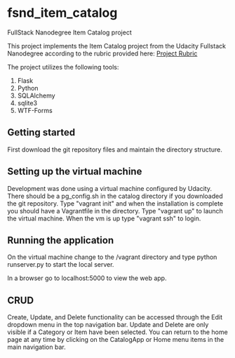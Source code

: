 # fsnd_item_catalog
FullStack Nanodegree Item Catalog project

This project implements the Item Catalog project from the Udacity Fullstack
Nanodegree according to the rubric provided here: [Project Rubric](https://review.udacity.com/#!/rubrics/5/view)

The project utilizes the following tools:

1. Flask
2. Python
3. SQLAlchemy
4. sqlite3
5. WTF-Forms

## Getting started
First download the git repository files and maintain the directory structure.

## Setting up the virtual machine

Development was done using a virtual machine configured by Udacity.  There
should be a pg_config.sh in the catalog directory if you downloaded the git
repository.  Type "vagrant init" and when the installation is complete you should
have a Vagrantfile in the directory.  Type "vagrant up" to launch the virtual
machine.  When the vm is up type "vagrant ssh" to login.

## Running the application

On the virtual machine change to the /vagrant directory and type python
runserver.py to start the local server.

In a browser go to localhost:5000 to view the web app.

## CRUD
Create, Update, and Delete functionality can be accessed through the Edit dropdown menu
in the top navigation bar.  Update and Delete are only visible if a Category or
Item have been selected.  You can return to the home page at any time by
clicking on the CatalogApp or Home menu items in the main navigation bar.

